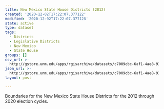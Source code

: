 ```yaml
---
title: New Mexico State House Districts (2012)
created: '2020-12-02T17:22:07.377122'
modified: '2020-12-02T17:22:07.377128'
state: active
type: dataset
tags:
  - Districts
  - Legislative Districts
  - New Mexico
  - State House
groups: []
csv_url: >-
  http://gstore.unm.edu/apps/rgisarchive/datasets/c7009cbc-6af1-4ae8-9167-0add74a58d81/house_results_2012.derived.csv
json_url: >-
  http://gstore.unm.edu/apps/rgisarchive/datasets/c7009cbc-6af1-4ae8-9167-0add74a58d81/house_results_2012.derived.json
layout: post

---
```

Boundaries for the New Mexico State House Districts for the 2012 through 2020 election cycles.
